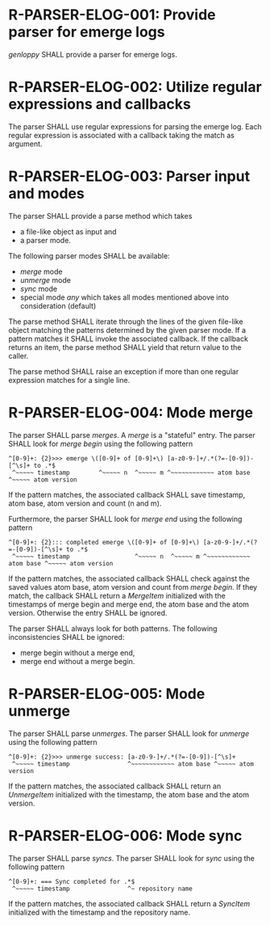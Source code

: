# R-PARSER-ELOG-001: Provide parser for emerge logs #
*genloppy* SHALL provide a parser for emerge logs.

# R-PARSER-ELOG-002: Utilize regular expressions and callbacks #
The parser SHALL use regular expressions for parsing the emerge log. Each regular expression is associated with a callback taking the match as argument.

# R-PARSER-ELOG-003: Parser input and modes #
The parser SHALL provide a parse method which takes
-   a file-like object as input and
-   a parser mode.

The following parser modes SHALL be available:
-   *merge* mode
-   *unmerge* mode
-   *sync* mode
-   special mode *any* which takes all modes mentioned above into consideration (default)

The parse method SHALL iterate through the lines of the given file-like object matching the patterns determined by the given parser mode. If a pattern matches it SHALL invoke the associated callback. If the callback returns an item, the parse method SHALL yield that return value to the caller.

The parse method SHALL raise an exception if more than one regular expression matches for a single line.

# R-PARSER-ELOG-004: Mode merge #
The parser SHALL parse *merges*. A *merge* is a "stateful" entry.
The parser SHALL look for *merge begin* using the following pattern
```
^[0-9]+: {2}>>> emerge \([0-9]+ of [0-9]+\) [a-z0-9-]+/.*(?=-[0-9])-[^\s]+ to .*$
 ^~~~~~ timestamp        ^~~~~~ n  ^~~~~~ m ^~~~~~~~~~~~~ atom base ^~~~~~ atom version
```
If the pattern matches, the associated callback SHALL save timestamp, atom base, atom version and count (n and m).

Furthermore, the parser SHALL look for *merge end* using the following pattern
```
^[0-9]+: {2}::: completed emerge \([0-9]+ of [0-9]+\) [a-z0-9-]+/.*(?=-[0-9])-[^\s]+ to .*$
 ^~~~~~ timestamp                  ^~~~~~ n  ^~~~~~ m ^~~~~~~~~~~~~ atom base ^~~~~~ atom version
```
If the pattern matches, the associated callback SHALL check against the saved values atom base, atom version and count from *merge begin*. If they match, the callback SHALL return a *MergeItem* initialized with the timestamps of merge begin and merge end, the atom base and the atom version. Otherwise the entry SHALL be ignored.

The parser SHALL always look for both patterns. The following inconsistencies SHALL be ignored:
-   merge begin without a merge end,
-   merge end without a merge begin.

# R-PARSER-ELOG-005: Mode unmerge #
The parser SHALL parse *unmerges*. The parser SHALL look for *unmerge* using the following pattern
```
^[0-9]+: {2}>>> unmerge success: [a-z0-9-]+/.*(?=-[0-9])-[^\s]+
 ^~~~~~ timestamp                ^~~~~~~~~~~~~ atom base ^~~~~~ atom version
```
If the pattern matches, the associated callback SHALL return an *UnmergeItem* initialized with the timestamp, the atom base and the atom version.

# R-PARSER-ELOG-006: Mode sync #
The parser SHALL parse *syncs*. The parser SHALL look for *sync* using the following pattern
```
^[0-9]+: === Sync completed for .*$
 ^~~~~~ timestamp                ^~ repository name
```
If the pattern matches, the associated callback SHALL return a *SyncItem* initialized with the timestamp and the repository name.

